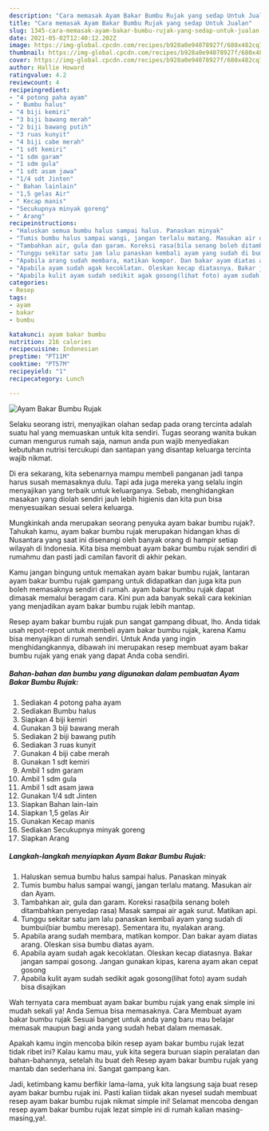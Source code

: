 ```yaml
---
description: "Cara memasak Ayam Bakar Bumbu Rujak yang sedap Untuk Jualan"
title: "Cara memasak Ayam Bakar Bumbu Rujak yang sedap Untuk Jualan"
slug: 1345-cara-memasak-ayam-bakar-bumbu-rujak-yang-sedap-untuk-jualan
date: 2021-05-02T12:40:12.202Z
image: https://img-global.cpcdn.com/recipes/b928a0e94078927f/680x482cq70/ayam-bakar-bumbu-rujak-foto-resep-utama.jpg
thumbnail: https://img-global.cpcdn.com/recipes/b928a0e94078927f/680x482cq70/ayam-bakar-bumbu-rujak-foto-resep-utama.jpg
cover: https://img-global.cpcdn.com/recipes/b928a0e94078927f/680x482cq70/ayam-bakar-bumbu-rujak-foto-resep-utama.jpg
author: Hallie Howard
ratingvalue: 4.2
reviewcount: 4
recipeingredient:
- "4 potong paha ayam"
- " Bumbu halus"
- "4 biji kemiri"
- "3 biji bawang merah"
- "2 biji bawang putih"
- "3 ruas kunyit"
- "4 biji cabe merah"
- "1 sdt kemiri"
- "1 sdm garam"
- "1 sdm gula"
- "1 sdt asam jawa"
- "1/4 sdt Jinten"
- " Bahan lainlain"
- "1,5 gelas Air"
- " Kecap manis"
- "Secukupnya minyak goreng"
- " Arang"
recipeinstructions:
- "Haluskan semua bumbu halus sampai halus. Panaskan minyak"
- "Tumis bumbu halus sampai wangi, jangan terlalu matang. Masukan air dan Ayam."
- "Tambahkan air, gula dan garam. Koreksi rasa(bila senang boleh ditambahkan penyedap rasa) Masak sampai air agak surut. Matikan api."
- "Tunggu sekitar satu jam lalu panaskan kembali ayam yang sudah di bumbui(biar bumbu meresap). Sementara itu, nyalakan arang."
- "Apabila arang sudah membara, matikan kompor. Dan bakar ayam diatas arang. Oleskan sisa bumbu diatas ayam."
- "Apabila ayam sudah agak kecoklatan. Oleskan kecap diatasnya. Bakar jangan sampai gosong. Jangan gunakan kipas, karena ayam akan cepat gosong"
- "Apabila kulit ayam sudah sedikit agak gosong(lihat foto) ayam sudah bisa disajikan"
categories:
- Resep
tags:
- ayam
- bakar
- bumbu

katakunci: ayam bakar bumbu 
nutrition: 216 calories
recipecuisine: Indonesian
preptime: "PT11M"
cooktime: "PT57M"
recipeyield: "1"
recipecategory: Lunch

---
```



![Ayam Bakar Bumbu Rujak](https://img-global.cpcdn.com/recipes/b928a0e94078927f/680x482cq70/ayam-bakar-bumbu-rujak-foto-resep-utama.jpg)

Selaku seorang istri, menyajikan olahan sedap pada orang tercinta adalah suatu hal yang memuaskan untuk kita sendiri. Tugas seorang  wanita bukan cuman mengurus rumah saja, namun anda pun wajib menyediakan kebutuhan nutrisi tercukupi dan santapan yang disantap keluarga tercinta wajib nikmat.

Di era  sekarang, kita sebenarnya mampu membeli panganan jadi tanpa harus susah memasaknya dulu. Tapi ada juga mereka yang selalu ingin menyajikan yang terbaik untuk keluarganya. Sebab, menghidangkan masakan yang diolah sendiri jauh lebih higienis dan kita pun bisa menyesuaikan sesuai selera keluarga. 



Mungkinkah anda merupakan seorang penyuka ayam bakar bumbu rujak?. Tahukah kamu, ayam bakar bumbu rujak merupakan hidangan khas di Nusantara yang saat ini disenangi oleh banyak orang di hampir setiap wilayah di Indonesia. Kita bisa membuat ayam bakar bumbu rujak sendiri di rumahmu dan pasti jadi camilan favorit di akhir pekan.

Kamu jangan bingung untuk memakan ayam bakar bumbu rujak, lantaran ayam bakar bumbu rujak gampang untuk didapatkan dan juga kita pun boleh memasaknya sendiri di rumah. ayam bakar bumbu rujak dapat dimasak memalui beragam cara. Kini pun ada banyak sekali cara kekinian yang menjadikan ayam bakar bumbu rujak lebih mantap.

Resep ayam bakar bumbu rujak pun sangat gampang dibuat, lho. Anda tidak usah repot-repot untuk membeli ayam bakar bumbu rujak, karena Kamu bisa menyajikan di rumah sendiri. Untuk Anda yang ingin menghidangkannya, dibawah ini merupakan resep membuat ayam bakar bumbu rujak yang enak yang dapat Anda coba sendiri.

<!--inarticleads1-->

##### Bahan-bahan dan bumbu yang digunakan dalam pembuatan Ayam Bakar Bumbu Rujak:

1. Sediakan 4 potong paha ayam
1. Sediakan  Bumbu halus
1. Siapkan 4 biji kemiri
1. Gunakan 3 biji bawang merah
1. Sediakan 2 biji bawang putih
1. Sediakan 3 ruas kunyit
1. Gunakan 4 biji cabe merah
1. Gunakan 1 sdt kemiri
1. Ambil 1 sdm garam
1. Ambil 1 sdm gula
1. Ambil 1 sdt asam jawa
1. Gunakan 1/4 sdt Jinten
1. Siapkan  Bahan lain-lain
1. Siapkan 1,5 gelas Air
1. Gunakan  Kecap manis
1. Sediakan Secukupnya minyak goreng
1. Siapkan  Arang




<!--inarticleads2-->

##### Langkah-langkah menyiapkan Ayam Bakar Bumbu Rujak:

1. Haluskan semua bumbu halus sampai halus. Panaskan minyak
1. Tumis bumbu halus sampai wangi, jangan terlalu matang. Masukan air dan Ayam.
1. Tambahkan air, gula dan garam. Koreksi rasa(bila senang boleh ditambahkan penyedap rasa) Masak sampai air agak surut. Matikan api.
1. Tunggu sekitar satu jam lalu panaskan kembali ayam yang sudah di bumbui(biar bumbu meresap). Sementara itu, nyalakan arang.
1. Apabila arang sudah membara, matikan kompor. Dan bakar ayam diatas arang. Oleskan sisa bumbu diatas ayam.
1. Apabila ayam sudah agak kecoklatan. Oleskan kecap diatasnya. Bakar jangan sampai gosong. Jangan gunakan kipas, karena ayam akan cepat gosong
1. Apabila kulit ayam sudah sedikit agak gosong(lihat foto) ayam sudah bisa disajikan




Wah ternyata cara membuat ayam bakar bumbu rujak yang enak simple ini mudah sekali ya! Anda Semua bisa memasaknya. Cara Membuat ayam bakar bumbu rujak Sesuai banget untuk anda yang baru mau belajar memasak maupun bagi anda yang sudah hebat dalam memasak.

Apakah kamu ingin mencoba bikin resep ayam bakar bumbu rujak lezat tidak ribet ini? Kalau kamu mau, yuk kita segera buruan siapin peralatan dan bahan-bahannya, setelah itu buat deh Resep ayam bakar bumbu rujak yang mantab dan sederhana ini. Sangat gampang kan. 

Jadi, ketimbang kamu berfikir lama-lama, yuk kita langsung saja buat resep ayam bakar bumbu rujak ini. Pasti kalian tiidak akan nyesel sudah membuat resep ayam bakar bumbu rujak nikmat simple ini! Selamat mencoba dengan resep ayam bakar bumbu rujak lezat simple ini di rumah kalian masing-masing,ya!.

